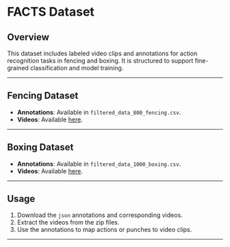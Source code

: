 # FACTS Dataset

## Overview
This dataset includes labeled video clips and annotations for action recognition tasks in fencing and boxing. It is structured to support fine-grained classification and model training.

---

## Fencing Dataset
- **Annotations**: Available in `filtered_data_800_fencing.csv`.
- **Videos**: Available [here](https://www.dropbox.com/scl/fo/l3kgvx2ujdq4gxi6vivl4/AO3-ttBw5aS-X4RhZM46F-c?rlkey=xds3b4s28tdo8cz7ycq9qqb6u&st=5hhck9cm&dl=0).
---

## Boxing Dataset
- **Annotations**: Available in `filtered_data_1000_boxing.csv`.
- **Videos**: Available [here](https://www.kaggle.com/datasets/piotrstefaskiue/olympic-boxing-punch-classification-video-dataset).

---

## Usage
1. Download the `json` annotations and corresponding videos.
2. Extract the videos from the zip files.
3. Use the annotations to map actions or punches to video clips.

---
